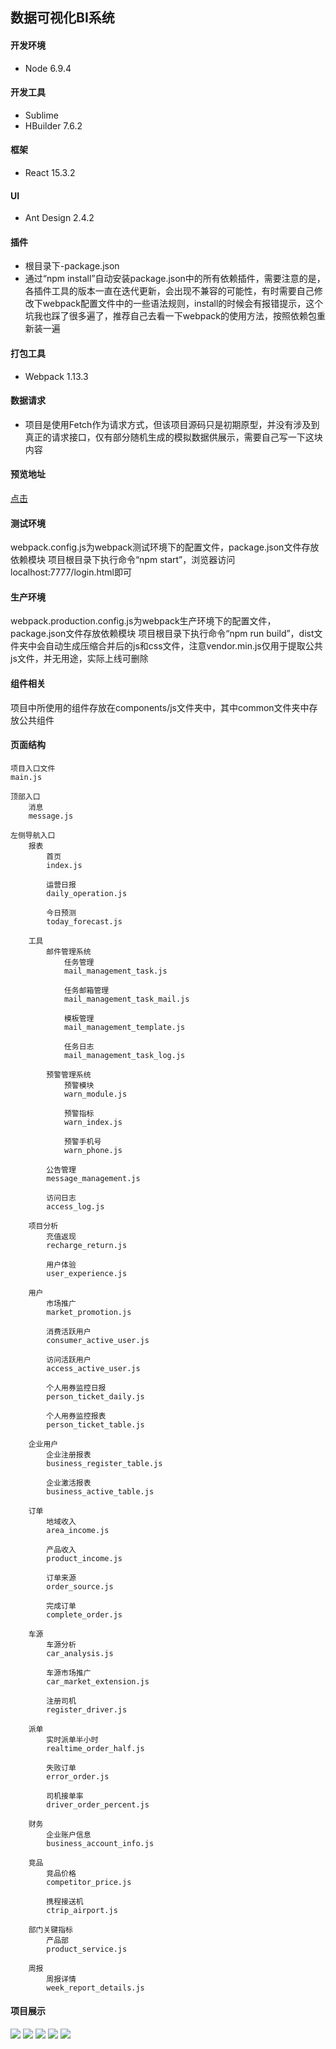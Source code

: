 ## 数据可视化BI系统

#### 开发环境
* Node 6.9.4

#### 开发工具
* Sublime
* HBuilder 7.6.2

#### 框架
* React 15.3.2

#### UI
* Ant Design 2.4.2

#### 插件
* 根目录下-package.json
* 通过“npm install”自动安装package.json中的所有依赖插件，需要注意的是，各插件工具的版本一直在迭代更新，会出现不兼容的可能性，有时需要自己修改下webpack配置文件中的一些语法规则，install的时候会有报错提示，这个坑我也踩了很多遍了，推荐自己去看一下webpack的使用方法，按照依赖包重新装一遍

#### 打包工具
* Webpack 1.13.3

#### 数据请求
* 项目是使用Fetch作为请求方式，但该项目源码只是初期原型，并没有涉及到真正的请求接口，仅有部分随机生成的模拟数据供展示，需要自己写一下这块内容

#### 预览地址
[点击](http://kongjunchao.com/app/bi_pc/login.html)

#### 测试环境
webpack.config.js为webpack测试环境下的配置文件，package.json文件存放依赖模块
项目根目录下执行命令“npm start”，浏览器访问localhost:7777/login.html即可

#### 生产环境
webpack.production.config.js为webpack生产环境下的配置文件，package.json文件存放依赖模块
项目根目录下执行命令“npm run build”，dist文件夹中会自动生成压缩合并后的js和css文件，注意vendor.min.js仅用于提取公共js文件，并无用途，实际上线可删除

#### 组件相关
项目中所使用的组件存放在components/js文件夹中，其中common文件夹中存放公共组件

#### 页面结构
	项目入口文件
	main.js

	顶部入口
		消息
		message.js

	左侧导航入口
		报表
			首页
			index.js

			运营日报
			daily_operation.js
		
			今日预测
			today_forecast.js
		
		工具
			邮件管理系统
				任务管理
				mail_management_task.js
				
				任务邮箱管理
				mail_management_task_mail.js
				
				模板管理
				mail_management_template.js
				
				任务日志
				mail_management_task_log.js
				
			预警管理系统
				预警模块
				warn_module.js
				
				预警指标
				warn_index.js
				
				预警手机号
				warn_phone.js
				
			公告管理
			message_management.js
			
			访问日志
			access_log.js
		
		项目分析
			充值返现
			recharge_return.js
			
			用户体验
			user_experience.js
		
		用户
			市场推广
			market_promotion.js
			
			消费活跃用户
			consumer_active_user.js
			
			访问活跃用户
			access_active_user.js
			
			个人用券监控日报
			person_ticket_daily.js
			
			个人用券监控报表
			person_ticket_table.js
		
		企业用户
			企业注册报表
			business_register_table.js
			
			企业激活报表
			business_active_table.js
		
		订单
			地域收入
			area_income.js
			
			产品收入
			product_income.js
			
			订单来源
			order_source.js
			
			完成订单
			complete_order.js
		
		车源
			车源分析
			car_analysis.js
			
			车源市场推广
			car_market_extension.js
			
			注册司机
			register_driver.js
		
		派单
			实时派单半小时
			realtime_order_half.js
			
			失败订单
			error_order.js
			
			司机接单率
			driver_order_percent.js
		
		财务
			企业账户信息
			business_account_info.js
		
		竞品
			竞品价格
			competitor_price.js
			
			携程接送机
			ctrip_airport.js
		
		部门关键指标
			产品部
			product_service.js
		
		周报
			周报详情
			week_report_details.js

#### 项目展示
![](http://kongjunchao.com/app/images/img_01.png)
![](http://kongjunchao.com/app/images/img_02.png)
![](http://kongjunchao.com/app/images/img_03.png)
![](http://kongjunchao.com/app/images/img_04.png)
![](http://kongjunchao.com/app/images/img_05.png)